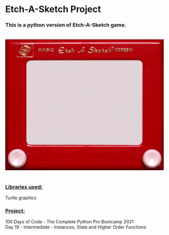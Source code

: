 # **Etch-A-Sketch Project**
### This is a python version of Etch-A-Sketch game. <br/> <br/>

![Etch A Sketch](image.png) <br/> <br/>

### **<u>Libraries used:</u>** <br/>
Turtle graphics

### **<u>Project:</u>** <br/>
 100 Days of Code - The Complete Python Pro Bootcamp 2021 <br />
 Day 19 - Intermediate - Instances, State and Higher Order Functions